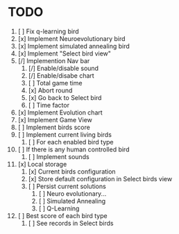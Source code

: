 # TODO

1. [ ] Fix q-learning bird
2. [x] Implement Neuroevolutionary bird
3. [x] Implement simulated annealing bird
4. [x] Implement "Select bird view"
5. [/] Implemention Nav bar
   1. [/] Enable/disable sound
   2. [/] Enable/disabe chart
   3. [ ] Total game time
   4. [x] Abort round
   5. [x] Go back to Select bird
   6. [ ] Time factor
6. [x] Implement Evolution chart
7. [x] Implement Game View
8. [ ] Implement birds score
9. [ ] Implement current living birds
   1. [ ] For each enabled bird type
10. [ ] If there is any human controlled bird
    1. [ ] Implement sounds
11. [x] Local storage
    1. [x] Current birds configuration
    2. [x] Store default configuration in Select birds view
    3. [ ] Persist current solutions
       1. [ ] Neuro evolutionary...
       2. [ ] Simulated Annealing
       3. [ ] Q-Learning
12. [ ] Best score of each bird type
    1. [ ] See records in Select birds
